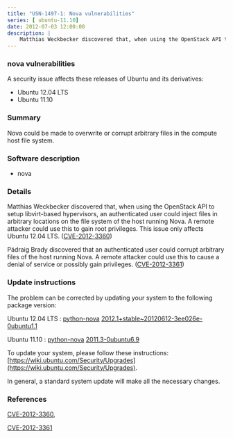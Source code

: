 ```yaml
---
title: "USN-1497-1: Nova vulnerabilities"
series: [ ubuntu-11.10]
date: 2012-07-03 12:00:00
description: |
    Matthias Weckbecker discovered that, when using the OpenStack API to setup libvirt-based hypervisors, an authenticated user could inject files in arbitrary locations on the file system of the host running Nova. A remote attacker could use this to gain root privileges. This issue only affects Ubuntu 12.04 LTS. ([CVE-2012-3360](http://people.ubuntu.com/~ubuntu-security/cve/CVE-2012-3360))
--- 
```

 
### nova vulnerabilities

A security issue affects these releases of Ubuntu and its derivatives:

* Ubuntu 12.04 LTS
* Ubuntu 11.10

### Summary

Nova could be made to overwrite or corrupt arbitrary files in the compute host file system.

### Software description

* nova 

### Details

Matthias Weckbecker discovered that, when using the OpenStack API to setup libvirt-based hypervisors, an authenticated user could inject files in arbitrary locations on the file system of the host running Nova. A remote attacker could use this to gain root privileges. This issue only affects Ubuntu 12.04 LTS. ([CVE-2012-3360](http://people.ubuntu.com/~ubuntu-security/cve/CVE-2012-3360))

Pádraig Brady discovered that an authenticated user could corrupt arbitrary files of the host running Nova. A remote attacker could use this to cause a denial of service or possibly gain privileges. ([CVE-2012-3361](http://people.ubuntu.com/~ubuntu-security/cve/CVE-2012-3361)) 

### Update instructions

The problem can be corrected by updating your system to the following package version:

Ubuntu 12.04 LTS
 : [python-nova](https://launchpad.net/ubuntu/+source/nova) <span> [2012.1+stable~20120612-3ee026e-0ubuntu1.1](https://launchpad.net/ubuntu/+source/nova/2012.1+stable~20120612-3ee026e-0ubuntu1.1) </span> 

Ubuntu 11.10
 : [python-nova](https://launchpad.net/ubuntu/+source/nova) <span> [2011.3-0ubuntu6.9](https://launchpad.net/ubuntu/+source/nova/2011.3-0ubuntu6.9) </span> 

To update your system, please follow these instructions: [https://wiki.ubuntu.com/Security/Upgrades](https://wiki.ubuntu.com/Security/Upgrades).

In general, a standard system update will make all the necessary changes. 

### References

 [CVE-2012-3360](http://people.ubuntu.com/~ubuntu-security/cve/CVE-2012-3360), 

 [CVE-2012-3361](http://people.ubuntu.com/~ubuntu-security/cve/CVE-2012-3361)
 
